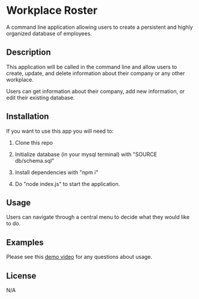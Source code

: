 # Workplace Roster
A command line application allowing users to create a persistent and highly organized database of employees.

## Description

This application will be called in the command line and allow users to create, update, and delete information about their company or any other workplace.

Users can get information about their company, add new information, or edit their existing database.

## Installation

If you want to use this app you will need to:

1. Clone this repo

2. Initialize database (in your mysql terminal) with "SOURCE db/schema.sql"

3. Install dependencies with "npm i"

4. Do "node index.js" to start the application.

## Usage

Users can navigate through a central menu to decide what they would like to do.

## Examples

Please see this [demo video](https://drive.google.com/file/d/1z-ZbHgvBCw0mnnA3bprTC3-HUEYf-zfq/view?usp=sharing) for any questions about usage.

## License

N/A
